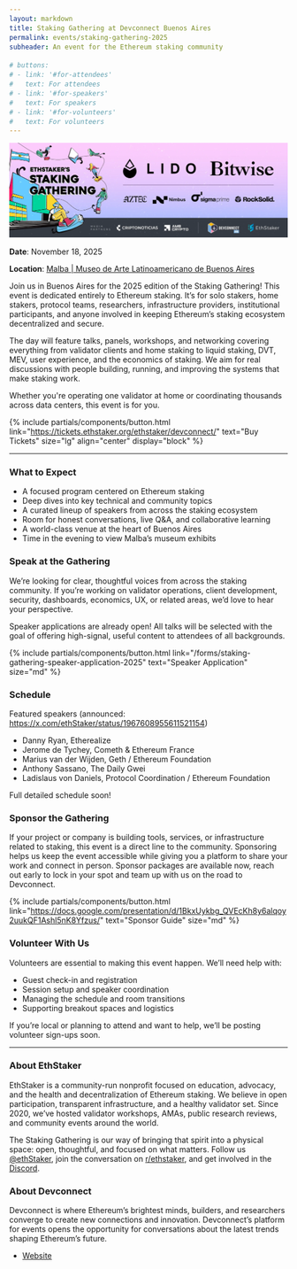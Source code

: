 ```yaml
---
layout: markdown
title: Staking Gathering at Devconnect Buenos Aires
permalink: events/staking-gathering-2025
subheader: An event for the Ethereum staking community

# buttons:
# - link: '#for-attendees'
#   text: For attendees
# - link: '#for-speakers'
#   text: For speakers
# - link: '#for-volunteers'
#   text: For volunteers
---
```


![](/assets/img/devconnect-2025/banner.webp)

**Date**: November 18, 2025

**Location**: [Malba \| Museo de Arte Latinoamericano de Buenos Aires](https://maps.app.goo.gl/KaUgKTKGdR1tdgMA8)

Join us in Buenos Aires for the 2025 edition of the Staking Gathering! This event is dedicated entirely to Ethereum staking. It’s for solo stakers, home stakers, protocol teams, researchers, infrastructure providers, institutional participants, and anyone involved in keeping Ethereum’s staking ecosystem decentralized and secure.

The day will feature talks, panels, workshops, and networking covering everything from validator clients and home staking to liquid staking, DVT, MEV, user experience, and the economics of staking. We aim for real discussions with people building, running, and improving the systems that make staking work.

Whether you're operating one validator at home or coordinating thousands across data centers, this event is for you.

{% include partials/components/button.html
  link="https://tickets.ethstaker.org/ethstaker/devconnect/"
  text="Buy Tickets"
  size="lg"
  align="center"
  display="block"
%}


---


### What to Expect

- A focused program centered on Ethereum staking
- Deep dives into key technical and community topics
- A curated lineup of speakers from across the staking ecosystem
- Room for honest conversations, live Q&A, and collaborative learning
- A world-class venue at the heart of Buenos Aires
- Time in the evening to view Malba’s museum exhibits


### Speak at the Gathering

We’re looking for clear, thoughtful voices from across the staking community. If you’re working on validator operations, client development, security, dashboards, economics, UX, or related areas, we’d love to hear your perspective.

Speaker applications are already open! All talks will be selected with the goal of offering high-signal, useful content to attendees of all backgrounds.

{% include partials/components/button.html
  link="/forms/staking-gathering-speaker-application-2025"
  text="Speaker Application"
  size="md"
%}


### Schedule

Featured speakers (announced: https://x.com/ethStaker/status/1967608955611521154)
- Danny Ryan, Etherealize
- Jerome de Tychey, Cometh & Ethereum France
- Marius van der Wijden, Geth / Ethereum Foundation
- Anthony Sassano, The Daily Gwei
- Ladislaus von Daniels, Protocol Coordination / Ethereum Foundation

Full detailed schedule soon!



### Sponsor the Gathering

If your project or company is building tools, services, or infrastructure related to staking, this event is a direct line to the community. Sponsoring helps us keep the event accessible while giving you a platform to share your work and connect in person.
Sponsor packages are available now, reach out early to lock in your spot and team up with us on the road to Devconnect.

{% include partials/components/button.html
  link="https://docs.google.com/presentation/d/1BkxUykbg_QVEcKh8y6alqoy2uukQF1Ashl5nK8Yfzus/"
  text="Sponsor Guide"
  size="md"
%}


### Volunteer With Us

Volunteers are essential to making this event happen. We’ll need help with:

- Guest check-in and registration
- Session setup and speaker coordination
- Managing the schedule and room transitions
- Supporting breakout spaces and logistics

If you’re local or planning to attend and want to help, we’ll be posting volunteer sign-ups soon.


---


### About EthStaker

EthStaker is a community-run nonprofit focused on education, advocacy, and the health and decentralization of Ethereum staking. We believe in open participation, transparent infrastructure, and a healthy validator set. Since 2020, we’ve hosted validator workshops, AMAs, public research reviews, and community events around the world.

The Staking Gathering is our way of bringing that spirit into a physical space: open, thoughtful, and focused on what matters.
Follow us [@ethStaker](https://x.com/ethstaker), join the conversation on [r/ethstaker](https://www.reddit.com/r/ethstaker/), and get involved in the [Discord](http://dsc.gg/ethstaker).


### About Devconnect

Devconnect is where Ethereum’s brightest minds, builders, and researchers converge to create new connections and innovation. Devconnect’s platform for events opens the opportunity for conversations about the latest trends shaping Ethereum’s future.

- [Website](https://devconnect.org/)
<!-- - [Full Schedule](https://devconnect.org/schedule) -->
<!-- - [City Guide](https://devconnect.org/city-guide) -->






